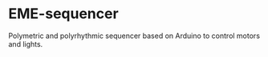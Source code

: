 # EME-sequencer
Polymetric and polyrhythmic sequencer based on Arduino to control motors and lights.
